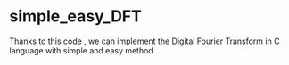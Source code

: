 # simple_easy_DFT
Thanks to this code , we can implement the Digital Fourier Transform in C language with simple and easy method
